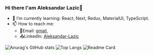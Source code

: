 ### Hi there I'am Aleksandar Lazic👋

- 🌱 I’m currently learning: React, Next, Redux, MaterialUI, TypeScript.
- 📫 How to reach me:
   - 📩Email: [gmail](https://mail.google.com/mail/u/1/#inbox),
   - 📤LinkedIn: [Aleksandar-Lazic](https://www.linkedin.com/in/aleksandar-lazic-1474911b8/)

![Anurag's GitHub stats](https://github-readme-stats.vercel.app/api?username=aleksandarLazic1998&count_private=true&show_icons=true&theme=radical)
![Top Langs](https://github-readme-stats.vercel.app/api/top-langs/?username=aleksandarLazic1998)
![Readme Card](https://github-readme-stats.vercel.app/api/pin/?username=aleksandarLazic1998&repo=Make-A-Post)
